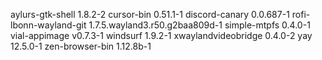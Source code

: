 aylurs-gtk-shell 1.8.2-2
cursor-bin 0.51.1-1
discord-canary 0.0.687-1
rofi-lbonn-wayland-git 1.7.5.wayland3.r50.g2baa809d-1
simple-mtpfs 0.4.0-1
vial-appimage v0.7.3-1
windsurf 1.9.2-1
xwaylandvideobridge 0.4.0-2
yay 12.5.0-1
zen-browser-bin 1.12.8b-1
